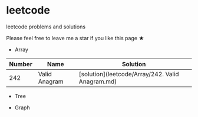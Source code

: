 # leetcode
leetcode problems and solutions

Please feel free to leave me a star if you like this page ★

* Array

|Number |Name |Solution |
|-------|-----|---------|
|242    |Valid Anagram| [solution](leetcode/Array/242. Valid Anagram.md)|

* Tree

* Graph
